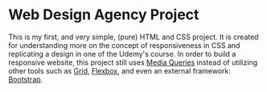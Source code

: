 # Web Design Agency Project

This is my first, and very simple, (pure) HTML and CSS project. It is created for understanding more on the concept of responsiveness in CSS and replicating a design in one 
of the Udemy's course. In order to build a responsive website, this project still uses 
[Media Queries](https://developer.mozilla.org/en-US/docs/Web/CSS/CSS_media_queries/Using_media_queries) instead of utilizing other tools such as 
[Grid](https://developer.mozilla.org/en-US/docs/Web/CSS/CSS_grid_layout), 
[Flexbox](https://developer.mozilla.org/en-US/docs/Web/CSS/CSS_flexible_box_layout/Basic_concepts_of_flexbox), 
and even an external framework: [Bootstrap](https://getbootstrap.com/). 
